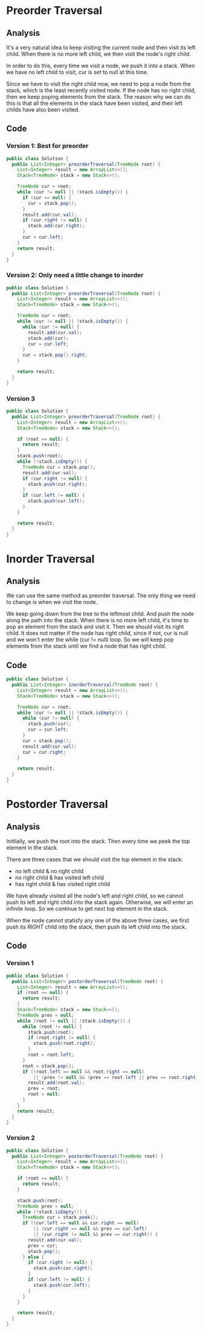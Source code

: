 # Preorder Traversal
## Analysis
It's a very natural idea to keep visiting the current node and then visit its left child. When there is no more left child, we then visit the node's right child. 

In order to do this, every time we visit a node, we push it into a stack. When we have no left child to visit, cur is set to null at this time. 

Since we have to visit the right child now, we need to pop a node from the stack, which is the least recently visited node. If the node has no right child, then we keep poping elements from the stack. The reason why we can do this is that all the elements in the stack have been visited, and their left childs have also been visited. 

## Code
### Version 1: Best for preorder
```java
public class Solution {
  public List<Integer> preorderTraversal(TreeNode root) {
    List<Integer> result = new ArrayList<>();
    Stack<TreeNode> stack = new Stack<>();

    TreeNode cur = root;
    while (cur != null || !stack.isEmpty()) {
      if (cur == null) {
        cur = stack.pop();
      }
      result.add(cur.val);
      if (cur.right != null) {
        stack.add(cur.right);
      }
      cur = cur.left;
    }
    return result;
  }
}
```

### Version 2: Only need a little change to inorder
```java
public class Solution {
  public List<Integer> preorderTraversal(TreeNode root) {
    List<Integer> result = new ArrayList<>();
    Stack<TreeNode> stack = new Stack<>();

    TreeNode cur = root;
    while (cur != null || !stack.isEmpty()) {
      while (cur != null) {
        result.add(cur.val);
        stack.add(cur);
        cur = cur.left;
      }
      cur = stack.pop().right;
    }

    return result;
  }
}
```

### Version 3
```java
public class Solution {
  public List<Integer> preorderTraversal(TreeNode root) {
    List<Integer> result = new ArrayList<>();
    Stack<TreeNode> stack = new Stack<>();

    if (root == null) {
      return result;
    }
    stack.push(root);
    while (!stack.isEmpty()) {
      TreeNode cur = stack.pop();
      result.add(cur.val);
      if (cur.right != null) {
        stack.push(cur.right);
      }
      if (cur.left != null) {
        stack.push(cur.left);
      }
    }

    return result;
  }
}
```

# Inorder Traversal
## Analysis
We can use the same method as preorder traversal. The only thing we need to change is when we visit the node.

We keep going down from the tree to the leftmost child. And push the node along the path into the stack. When there is no more left child, it's time to pop an element from the stack and visit it. Then we should visit its right child. It does not matter if the node has right child, since if not, cur is null and we won't enter the while (cur != null) loop. So we will keep pop elements from the stack until we find a node that has right child. 

## Code
```java
public class Solution {
  public List<Integer> inorderTraversal(TreeNode root) {
    List<Integer> result = new ArrayList<>();
    Stack<TreeNode> stack = new Stack<>();

    TreeNode cur = root;
    while (cur != null || !stack.isEmpty()) {
      while (cur != null) {
        stack.push(cur);
        cur = cur.left;
      }
      cur = stack.pop();
      result.add(cur.val);
      cur = cur.right;
    }

    return result;
  }
}
```

# Postorder Traversal
## Analysis
Initlially, we push the root into the stack. Then every time we peek the top element in the stack. 

There are three cases that we should visit the top element in the stack:

* no left child & no right child
* no right child & has visited left child
* has right child & has visited right child

We have already visited all the node's left and right child, so we cannot push its left and right child into the stack again. Otherwise, we will enter an infinite loop. So we continue to get next top element in the stack.

When the node cannot statisfy any one of the above three cases, we first push its *RIGHT* child into the stack, then push its left child into the stack. 

## Code
### Version 1
```java
public class Solution {
  public List<Integer> postorderTraversal(TreeNode root) {
    List<Integer> result = new ArrayList<>();
    if (root == null) {
      return result;
    }
    Stack<TreeNode> stack = new Stack<>();
    TreeNode prev = null;
    while (root != null || !stack.isEmpty()) {
      while (root != null) {
        stack.push(root);
        if (root.right != null) {
          stack.push(root.right);
        }
        root = root.left;
      }
      root = stack.pop();
      if ((root.left == null && root.right == null)
          || (prev != null && (prev == root.left || prev == root.right))) {
        result.add(root.val);
        prev = root;
        root = null;
      }
    }
    return result;
  }
}
```

### Version 2
```java
public class Solution {
  public List<Integer> postorderTraversal(TreeNode root) {
    List<Integer> result = new ArrayList<>();
    Stack<TreeNode> stack = new Stack<>();

    if (root == null) {
      return result;
    }

    stack.push(root);
    TreeNode prev = null;
    while (!stack.isEmpty()) {
      TreeNode cur = stack.peek();
      if ((cur.left == null && cur.right == null)
          || (cur.right == null && prev == cur.left) 
          || (cur.right != null && prev == cur.right)) {
        result.add(cur.val);
        prev = cur;
        stack.pop();
      } else {
        if (cur.right != null) {
          stack.push(cur.right);
        }
        if (cur.left != null) {
          stack.push(cur.left);
        }
      } 
    }

    return result;
  }
}
```
